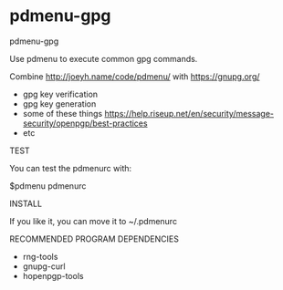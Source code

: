 # pdmenu-gpg
pdmenu-gpg

Use pdmenu to execute common gpg commands. 

Combine http://joeyh.name/code/pdmenu/ with https://gnupg.org/ 

* gpg key verification
* gpg key generation
* some of these things https://help.riseup.net/en/security/message-security/openpgp/best-practices
* etc


TEST

You can test the pdmenurc with:

$pdmenu pdmenurc 

INSTALL

If you like it, you can move it to ~/.pdmenurc 

RECOMMENDED PROGRAM DEPENDENCIES

* rng-tools 
* gnupg-curl 
* hopenpgp-tools 
